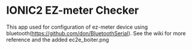 # IONIC2 EZ-meter Checker
This app used for configuration of ez-meter device using bluetooth(https://github.com/don/BluetoothSerial).
See the wiki for more reference and the added ec2e_boiter.png
